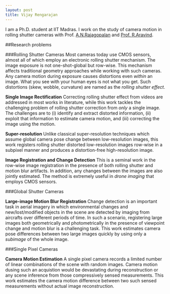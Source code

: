 ```yaml
---
layout: post
title: Vijay Rengarajan
---
```

I am a Ph.D. student at IIT Madras. I work on the study of camera motion in rolling shutter cameras with Prof. [A.N.Rajagopalan](http://www.ee.iitm.ac.in/~raju) and [Prof. R.Aravind](http://www.ee.iitm.ac.in/user/aravind/). 

##Research problems

###Rolling Shutter Cameras
Most cameras today use CMOS sensors, almost all of which employ an electronic rolling shutter mechanism. The image exposure is not one-shot-global but row-wise. This mechanism affects traditional geometry approaches while working with such cameras. Any camera motion during exposure causes distortions even _within_ an image. What you see with your human eyes is not what you get. Such distortions (skew, wobble, curvature) are named as the _rolling shutter effect_.

**Single Image Rectification** Correcting rolling shutter effect from videos are addressed in most works in literature, while this work tackles the challenging problem of rolling shutter correction from _only_ a single image. The challenges are to (i) identify and extract distorted information, (ii) exploit that information to estimate camera motion, and (iii) correcting the image using the motion.

**Super-resolution** Unlike classical super-resolution techniques which assume global camera pose change between low-resolution images, this work registers rolling shutter distorted low-resolution images row-wise in a subpixel manner and produces a distortion-free high-resolution image.

**Image Registration and Change Detection** This is a seminal work in the row-wise image registration in the presence of  both rolling shutter and motion blur artifacts. In addition, any changes between the images are also jointly estimated. The method is extremely useful in _drone imaging_ that employs CMOS sensors.

###Global Shutter Cameras

**Large-image Motion Blur Registration** Change detection is an important task in aerial imagery in which environmental changes and new/lost/modified objects in the scene are detected by imaging from aircrafts over different periods of time. In such a scenario, registering large images both geometrically and photometrically in the presence of viewpoint change and motion blur is a challenging task. This work estimates camera pose differences between two large images quickly by using only a _subimage_ of the whole image.

###Single Pixel Cameras

**Camera Motion Estimation** A single pixel camera records a limited number of linear combinations of the scene with random images. Camera motion dusing such an acquistion would be devastating during reconstruction or any scene inference from those compressively sensed measurements. This work estimates the camera motion difference between two such sensed measurements without actual image reconstruction.
